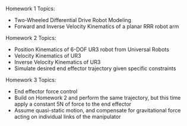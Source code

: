 Homework 1 Topics:
  -	Two-Wheeled Differential Drive Robot Modeling
  -	Forward and Inverse Velocity Kinematics of a planar RRR robot arm

Homework 2 Topics:
  -	Position Kinematics of 6-DOF UR3 robot from Universal Robots
  -	Velocity Kinematics of UR3
  -	Inverse Velocity Kinematics of UR3
  -	Simulate desired end effector trajectory given specific constraints
    
Homework 3 Topics:
  -	End effector force control
  -	Build on Homework 2 and perform the same trajectory, but this time apply a constant 5N of force to the end effector
  -	Assume quasi-static motion, and compensate for gravitational force acting on individual links of the manipulator
